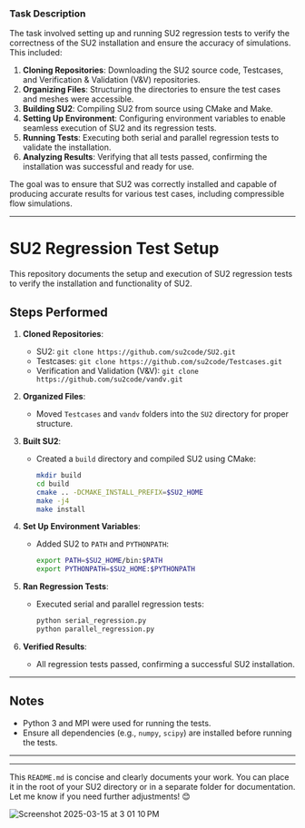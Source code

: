 ### **Task Description**
The task involved setting up and running SU2 regression tests to verify the correctness of the SU2 installation and ensure the accuracy of simulations. This included:

1. **Cloning Repositories**: Downloading the SU2 source code, Testcases, and Verification & Validation (V&V) repositories.
2. **Organizing Files**: Structuring the directories to ensure the test cases and meshes were accessible.
3. **Building SU2**: Compiling SU2 from source using CMake and Make.
4. **Setting Up Environment**: Configuring environment variables to enable seamless execution of SU2 and its regression tests.
5. **Running Tests**: Executing both serial and parallel regression tests to validate the installation.
6. **Analyzing Results**: Verifying that all tests passed, confirming the installation was successful and ready for use.

The goal was to ensure that SU2 was correctly installed and capable of producing accurate results for various test cases, including compressible flow simulations.

--- 

# SU2 Regression Test Setup

This repository documents the setup and execution of SU2 regression tests to verify the installation and functionality of SU2.

## Steps Performed

1. **Cloned Repositories**:
   - SU2: `git clone https://github.com/su2code/SU2.git`
   - Testcases: `git clone https://github.com/su2code/Testcases.git`
   - Verification and Validation (V&V): `git clone https://github.com/su2code/vandv.git`

2. **Organized Files**:
   - Moved `Testcases` and `vandv` folders into the `SU2` directory for proper structure.

3. **Built SU2**:
   - Created a `build` directory and compiled SU2 using CMake:
     ```bash
     mkdir build
     cd build
     cmake .. -DCMAKE_INSTALL_PREFIX=$SU2_HOME
     make -j4
     make install
     ```

4. **Set Up Environment Variables**:
   - Added SU2 to `PATH` and `PYTHONPATH`:
     ```bash
     export PATH=$SU2_HOME/bin:$PATH
     export PYTHONPATH=$SU2_HOME:$PYTHONPATH
     ```

5. **Ran Regression Tests**:
   - Executed serial and parallel regression tests:
     ```bash
     python serial_regression.py
     python parallel_regression.py
     ```

6. **Verified Results**:
   - All regression tests passed, confirming a successful SU2 installation.

---

## Notes
- Python 3 and MPI were used for running the tests.
- Ensure all dependencies (e.g., `numpy`, `scipy`) are installed before running the tests.

---


---

This `README.md` is concise and clearly documents your work. You can place it in the root of your SU2 directory or in a separate folder for documentation. Let me know if you need further adjustments! 😊

![Screenshot 2025-03-15 at 3 01 10 PM](https://github.com/user-attachments/assets/28beaa54-10b7-490c-acd4-d2979e56423e)
